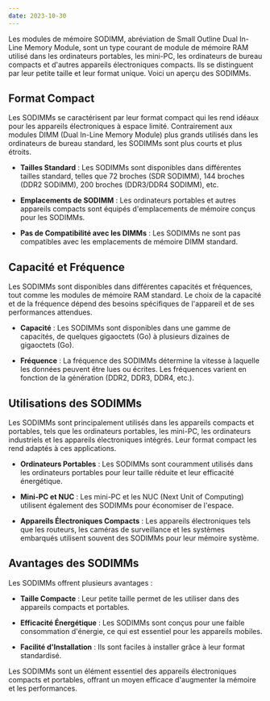 ```yaml
---
date: 2023-10-30
---
```


Les modules de mémoire SODIMM, abréviation de Small Outline Dual In-Line Memory Module, sont un type courant de module de mémoire RAM utilisé dans les ordinateurs portables, les mini-PC, les ordinateurs de bureau compacts et d'autres appareils électroniques compacts. Ils se distinguent par leur petite taille et leur format unique. Voici un aperçu des SODIMMs.

## Format Compact

Les SODIMMs se caractérisent par leur format compact qui les rend idéaux pour les appareils électroniques à espace limité. Contrairement aux modules DIMM (Dual In-Line Memory Module) plus grands utilisés dans les ordinateurs de bureau standard, les SODIMMs sont plus courts et plus étroits.

- **Tailles Standard** : Les SODIMMs sont disponibles dans différentes tailles standard, telles que 72 broches (SDR SODIMM), 144 broches (DDR2 SODIMM), 200 broches (DDR3/DDR4 SODIMM), etc.

- **Emplacements de SODIMM** : Les ordinateurs portables et autres appareils compacts sont équipés d'emplacements de mémoire conçus pour les SODIMMs.

- **Pas de Compatibilité avec les DIMMs** : Les SODIMMs ne sont pas compatibles avec les emplacements de mémoire DIMM standard.

## Capacité et Fréquence

Les SODIMMs sont disponibles dans différentes capacités et fréquences, tout comme les modules de mémoire RAM standard. Le choix de la capacité et de la fréquence dépend des besoins spécifiques de l'appareil et de ses performances attendues.

- **Capacité** : Les SODIMMs sont disponibles dans une gamme de capacités, de quelques gigaoctets (Go) à plusieurs dizaines de gigaoctets (Go).

- **Fréquence** : La fréquence des SODIMMs détermine la vitesse à laquelle les données peuvent être lues ou écrites. Les fréquences varient en fonction de la génération (DDR2, DDR3, DDR4, etc.).

## Utilisations des SODIMMs

Les SODIMMs sont principalement utilisés dans les appareils compacts et portables, tels que les ordinateurs portables, les mini-PC, les ordinateurs industriels et les appareils électroniques intégrés. Leur format compact les rend adaptés à ces applications.

- **Ordinateurs Portables** : Les SODIMMs sont couramment utilisés dans les ordinateurs portables pour leur taille réduite et leur efficacité énergétique.

- **Mini-PC et NUC** : Les mini-PC et les NUC (Next Unit of Computing) utilisent également des SODIMMs pour économiser de l'espace.

- **Appareils Électroniques Compacts** : Les appareils électroniques tels que les routeurs, les caméras de surveillance et les systèmes embarqués utilisent souvent des SODIMMs pour leur mémoire système.

## Avantages des SODIMMs

Les SODIMMs offrent plusieurs avantages :

- **Taille Compacte** : Leur petite taille permet de les utiliser dans des appareils compacts et portables.

- **Efficacité Énergétique** : Les SODIMMs sont conçus pour une faible consommation d'énergie, ce qui est essentiel pour les appareils mobiles.

- **Facilité d'Installation** : Ils sont faciles à installer grâce à leur format standardisé.

Les SODIMMs sont un élément essentiel des appareils électroniques compacts et portables, offrant un moyen efficace d'augmenter la mémoire et les performances.

